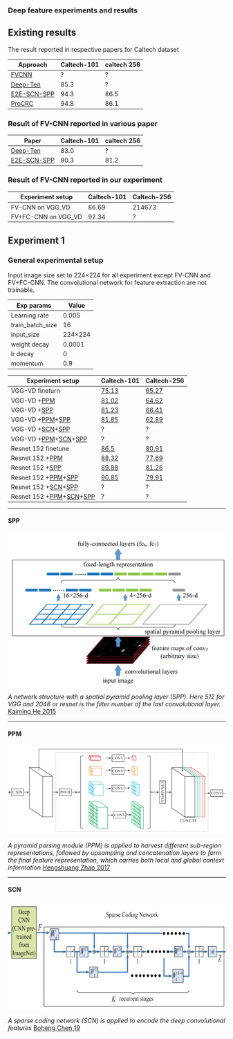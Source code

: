 ### Deep feature experiments and results


## Existing results

The result reported in respective papers for Caltech dataset 

| Approach |Caltech-101 |caltech 256|
|--|--|--|
|[FVCNN](https://www.robots.ox.ac.uk/~vedaldi/assets/pubs/cimpoi15deep.pdf)  | ? |?
[Deep-Ten](http://openaccess.thecvf.com/content_cvpr_2017/papers/Zhang_Deep_TEN_Texture_CVPR_2017_paper.pdf)|85.3|?
[E2E-SCN-SPP](https://link.springer.com/content/pdf/10.1007%2Fs11063-018-9967-5.pdf)|94.3|86.5
[ProCRC](http://azadproject.ir/wp-content/uploads/2014/07/2015-A-Probabilistic-Collaborative-Representation-based-Approach-for-Pattern-Classification.pdf)|94.8|86.1


### Result of FV-CNN reported in various paper


Paper|Caltech-101 |caltech 256|
|--|--|--|
[Deep-Ten](http://openaccess.thecvf.com/content_cvpr_2017/papers/Zhang_Deep_TEN_Texture_CVPR_2017_paper.pdf)|83.0|?|
[E2E-SCN-SPP](https://link.springer.com/content/pdf/10.1007%2Fs11063-018-9967-5.pdf)|90.3|81.2|
### Result of FV-CNN reported in our experiment
Experiment setup|Caltech-101|Caltech-256|
|--|--|--|
FV-CNN on VGG_VD|86.69|214673|
FV+FC-CNN on VGG_VD|92.34|?|

## Experiment 1
### General experimental setup
Input image size set to 224&times;224 for all experiment except FV-CNN and FV+FC-CNN.
The convolutional network for feature extraction are not trainable.

|Exp params|Value|
|--|--|
|Learning rate| 0.005
| train_batch_size | 16 |
|input_size|224&times;224|
|weight decay|0.0001|
|lr decay|0|
|momentum|0.9|


Experiment setup|Caltech-101|Caltech-256|
|--|--|--|
VGG-VD fineturn|[75.13](http://10.2.16.142/r1/ijdar/215776.html)|[65.27](http://10.2.16.142/r1/ijdar/216041.html)|
VGG-VD +[PPM](#ppm)|[81.02](http://10.2.16.142/r1/ijdar/216766.html)|[64.62](http://10.2.16.142/r1/ijdar/216686.html)|
VGG-VD +[SPP](#spp) |[81.23](http://10.2.16.142/r1/ijdar/217404.html)|[66.41](http://10.2.16.142/r1/ijdar/217405.html)|
VGG-VD +[PPM](#ppm)+[SPP](#spp)|[81.85](http://10.2.16.142/r1/ijdar/217402.html)|[62.89](http://10.2.16.142/r1/ijdar/217403.html)|
VGG-VD +[SCN](#scn)+[SPP](#spp)|?|?|
VGG-VD +[PPM](#ppm)+[SCN](#scn)+[SPP](#spp)|?|?|
Resnet 152 finetune|[86.5](http://10.2.16.142/r1/ijdar/215833.html)|[80.91](http://10.2.16.142/r1/ijdar/215918.html)|
Resnet 152 +[PPM](#ppm)|[88.32](http://10.2.16.142/r1/ijdar/217200.html)|[77.69](http://10.2.16.142/r1/ijdar/217251.html)|
Resnet 152 +[SPP](#spp)|[89.88](http://10.2.16.142/r1/ijdar/217174.html)|[81.26](http://10.2.16.142/r1/ijdar/217407.html)|
Resnet 152 +[PPM](#ppm)+[SPP](#spp)|[90.85](http://10.2.16.142/r1/ijdar/217263.html)|[79.91](http://10.2.16.142/r1/ijdar/217406.html)|
Resnet 152 +[SCN](#scn)+[SPP](#spp)|?|?|
Resnet 152 +[PPM](#ppm)+[SCN](#scn)+[SPP](#spp)|?|?|

___
#### SPP
![SPP](pic1.png)


*A network structure with a spatial pyramid
pooling layer (SPP). Here 512 for VGG and 2048 or resnet is the filter number of the last convolutional layer.* [Kaiming He 2015](https://arxiv.org/pdf/1406.4729.pdf)
___
#### PPM
![SPP](pic2.png)


*A pyramid parsing module (PPM) is applied to harvest different sub-region representations, followed by upsampling and concatenation layers to form the final feature representation, which carries both local and global context information* [Hengshuang Zhao 2017](https://arxiv.org/pdf/1612.01105.pdf)


___
#### SCN
![SPP](pic3.png)


*A sparse coding network (SCN) is applied to encode the deep convolutional features* [Boheng Chen 19](https://link.springer.com/content/pdf/10.1007%2Fs11063-018-9967-5.pdf)
